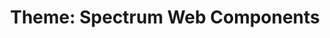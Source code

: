 ---
layout: examples.njk
title: 'Theme: Spectrum Web Components'
displayName: Theme
componentName: theme
componentHeading: sp-theme
tags:
- tool-examples
---